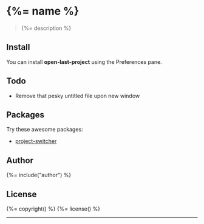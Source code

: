 # {%= name %}

> {%= description %}

## Install
You can install **open-last-project** using the Preferences pane.

## Todo
+ Remove that pesky untitled file upon new window

## Packages
Try these awesome packages:
+ [project-switcher](https://atom.io/packages/project-switcher)

## Author
{%= include("author") %}

## License
{%= copyright() %}
{%= license() %}

***
